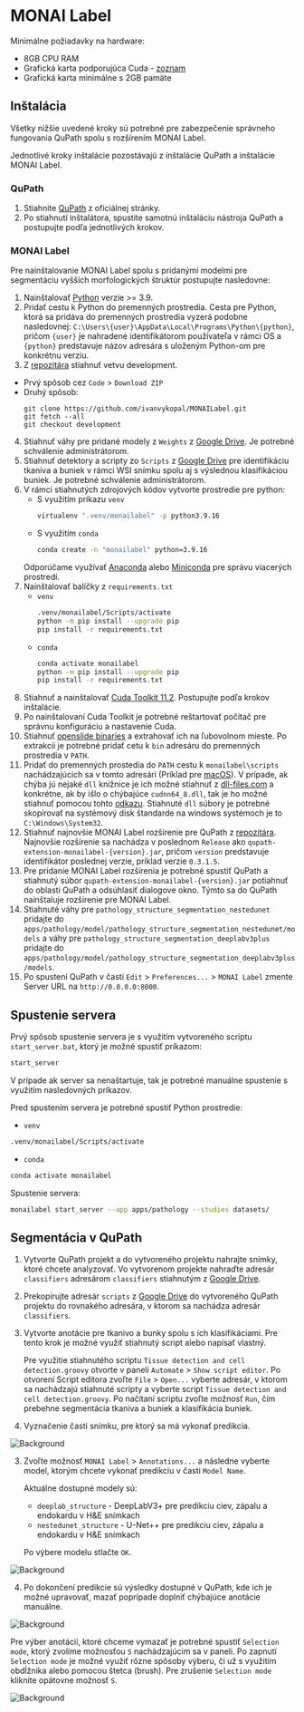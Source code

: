 # MONAI Label 

Minimálne požiadavky na hardware:
 - 8GB CPU RAM
 - Grafická karta podporujúca Cuda - [zoznam](https://developer.nvidia.com/cuda-gpus)
 - Grafická karta minimálne s 2GB pamäte


## Inštalácia

Všetky nižšie uvedené kroky sú potrebné pre zabezpečenie správneho fungovania QuPath spolu s rozšírením MONAI Label.

Jednotlivé kroky inštalácie pozostávajú z inštalácie QuPath a inštalácie MONAI Label.

### QuPath

1. Stiahnite [QuPath](https://qupath.github.io/) z oficiálnej stránky.
2. Po stiahnutí inštalátora, spustite samotnú inštaláciu nástroja QuPath a postupujte podľa jednotlivých krokov.

### MONAI Label

Pre nainštalovanie MONAI Label spolu s pridanými modelmi pre segmentáciu vyšších morfologických štruktúr postupujte nasledovne:
1. Nainštalovať [Python](https://www.python.org/downloads/) verzie >= 3.9.
2. Pridať cestu k Python do premenných prostredia. Cesta pre Python, ktorá sa pridáva do premenných prostredia vyzerá podobne nasledovnej:
`C:\Users\{user}\AppData\Local\Programs\Python\{python}`, pričom `{user}` je nahradené identifikátorom používateľa v rámci OS a `{python}` predstavuje názov adresára s uloženým Python-om pre konkrétnu verziu.
3. Z [repozitára](https://github.com/ivanvykopal/MONAILabel/tree/development) stiahnuť vetvu development.
  - Prvý spôsob cez `Code` > `Download ZIP`
  - Druhý spôsob:
    ```git
    git clone https://github.com/ivanvykopal/MONAILabel.git
    git fetch --all
    git checkout development
    ```
4. Stiahnuť váhy pre pridané modely z `Weights` z [Google Drive](https://drive.google.com/drive/folders/17Co6XpxxykH2mJprgUmO1OHsrqj-Ybhh?usp=sharing). Je potrebné schválenie administrátorom.
5. Stiahnuť detektory a scripty zo `Scripts` z [Google Drive](https://drive.google.com/drive/folders/17Co6XpxxykH2mJprgUmO1OHsrqj-Ybhh?usp=sharing) pre identifikáciu tkaniva a buniek v rámci WSI snímku spolu aj s výslednou klasifikáciou buniek. Je potrebné schválenie administrátorom.
6. V rámci stiahnutých zdrojových kódov vytvorte prostredie pre python:
   - S využitím príkazu `venv`
      ```bash
      virtualenv ".venv/monailabel" -p python3.9.16
      ```
    - S využitím `conda`
      ```bash
      conda create -n "monailabel" python=3.9.16
      ```
     Odporúčame využívať [Anaconda](https://www.anaconda.com/products/distribution) alebo [Miniconda](https://docs.conda.io/en/latest/miniconda.html) pre správu viacerých prostredí.
7. Nainštalovať balíčky z `requirements.txt`
    - `venv`
      ```bash
      .venv/monailabel/Scripts/activate
      python -m pip install --upgrade pip
      pip install -r requirements.txt
      ```
    - `conda`
      ```bash
      conda activate monailabel
      python -m pip install --upgrade pip
      pip install -r requirements.txt
      ```
8. Stiahnuť a nainštalovať [Cuda Toolkit 11.2](https://developer.nvidia.com/cuda-11.2.0-download-archive). Postupujte podľa krokov inštalácie. 
9. Po nainštalovaní Cuda Toolkit je potrebné reštartovať počítač pre správnu konfiguráciu a nastavenie Cuda.
10. Stiahnuť [openslide binaries](https://openslide.org/download/) a extrahovať ich na ľubovolnom mieste. Po extrakcii je potrebné pridať cetu k `bin` adresáru do premenných prostredia v `PATH`.
11. Pridať do premenných prostedia do `PATH` cestu k `monailabel\scripts` nachádzajúcich sa v tomto adresári (Príklad pre [macOS](https://www.cyberciti.biz/faq/appleosx-bash-unix-change-set-path-environment-variable/)). V prípade, ak chýba jú nejaké `dll` knižnice je ich možné stiahnuť z [dll-files.com](https://www.dll-files.com/) a konkrétne, ak by išlo o chýbajúce `cudnn64_8.dll`, tak je ho možné stiahnuť pomocou tohto [odkazu](https://www.dll-files.com/cudnn64_8.dll.html). Stiahnuté `dll` súbory je potrebné skopírovať na systémový disk štandarde na windows systémoch je to `C:\Windows\System32`.
12. Stiahnuť najnovšie MONAI Label rozšírenie pre QuPath z [repozitára](https://github.com/ivanvykopal/MONAILabel/tags). Najnovšie rozšírenie sa nachádza v poslednom `Release` ako `qupath-extension-monailabel-{version}.jar`, pričom `version` predstavuje identifikátor poslednej verzie, príklad verzie `0.3.1.5`.
13. Pre pridanie MONAI Label rozšírenia je potrebné spustiť QuPath a stiahnutý súbor `qupath-extension-monailabel-{version}.jar` potiahnuť do oblasti QuPath a odsúhlasiť dialogove okno. Týmto sa do QuPath nainštaluje rozšírenie pre MONAI Label.
14. Stiahnuté váhy pre `pathology_structure_segmentation_nestedunet` pridajte do `apps/pathology/model/pathology_structure_segmentation_nestedunet/models` a váhy pre `pathology_structure_segmentation_deeplabv3plus` pridajte do `apps/pathology/model/pathology_structure_segmentation_deeplabv3plus/models`.
15. Po spustení QuPath v časti `Edit` > `Preferences...` > `MONAI Label` zmente Server URL na `http://0.0.0.0:8000`.

## Spustenie servera

Prvý spôsob spustenie servera je s využitím vytvoreného scriptu `start_server.bat`, ktorý je možné spustiť príkazom:

```bash
start_server
```

V prípade ak server sa nenaštartuje, tak je potrebné manuálne spustenie s využitím nasledovných príkazov.

Pred spustením servera je potrebné spustiť Python prostredie:
 - `venv`
 ```bash
 .venv/monailabel/Scripts/activate
 ```
 - `conda`
 ```bash
 conda activate monailabel
 ```

Spustenie servera:
```bash
monailabel start_server --app apps/pathology --studies datasets/
```

## Segmentácia v QuPath

1. Vytvorte QuPath projekt a do vytvoreného projektu nahrajte snímky, ktoré chcete analyzovať. Vo vytvorenom projekte nahraďte adresár `classifiers` adresárom `classifiers` stiahnutým z [Google Drive](https://drive.google.com/drive/folders/1bhz1DO326o8tb0fFrWJbUx2rqfqWRAYy).

2. Prekopírujte adresár `scripts` z [Google Drive](https://drive.google.com/drive/folders/1bhz1DO326o8tb0fFrWJbUx2rqfqWRAYy) do vytvoreného QuPath projektu do rovnakého adresára, v ktorom sa nachádza adresár `classifiers`.

3. Vytvorte anotácie pre tkanivo a bunky spolu s ich klasifikáciami. Pre tento krok je možné využiť stiahnutý script alebo napísať vlastný.

    Pre využitie stiahnutého scriptu `Tissue detection and cell detection.groovy` otvorte v paneli `Automate` > `Show script editor`. Po otvorení Script editora zvoľte `File` > `Open...` vyberte adresár, v ktorom sa nachádzajú stiahnuté scripty a vyberte script `Tissue detection and cell detection.groovy`. Po načítaní scriptu zvoľte možnosť `Run`, čím prebehne segmentácia tkaniva a buniek a klasifikácia buniek.


2. Vyznačenie časti snímku, pre ktorý sa má vykonať predikcia.

![Background](docs/images/qupath/QuPath1.jpg)

3. Zvoľte možnosť `MONAI Label` > `Annotations...` a následne vyberte model, ktorým chcete vykonať predikciu v časti `Model Name`.

    Aktuálne dostupné modely sú:
      - `deeplab_structure` - DeepLabV3+ pre predikciu ciev, zápalu a endokardu v H&E snímkach
      - `nestedunet_structure` - U-Net++ pre predikciu ciev, zápalu a endokardu v H&E snímkach

    Po výbere modelu stlačte `OK`.

![Background](docs/images/qupath/QuPath2.jpg)

4. Po dokončení predikcie sú výsledky dostupné v QuPath, kde ich je možné upravovať, mazať poprípade doplniť chýbajúce anotácie manuálne.

![Background](docs/images/qupath/QuPath3.png)


Pre výber anotácií, ktoré chceme vymazať je potrebné spustiť `Selection mode`, ktorý zvolíme možnosťou `S` nachádzajúcim sa v paneli. Po zapnutí `Selection mode` je možné využiť rôzne spôsoby výberu, či už s využitím obdĺžnika alebo pomocou štetca (brush). Pre zrušenie `Selection mode` kliknite opätovne možnosť `S`.

![Background](docs/images/qupath/Panel.png)
